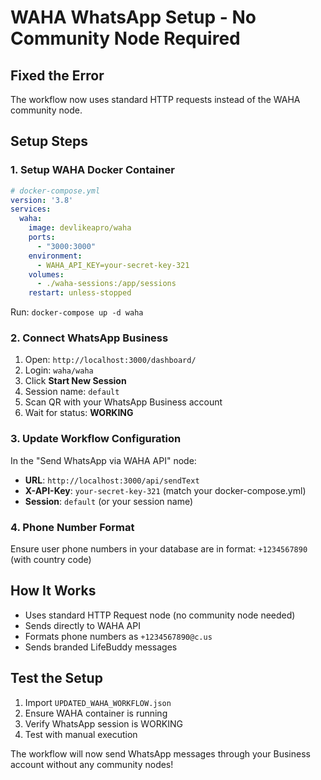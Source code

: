 # WAHA WhatsApp Setup - No Community Node Required

## Fixed the Error
The workflow now uses standard HTTP requests instead of the WAHA community node.

## Setup Steps

### 1. Setup WAHA Docker Container
```yaml
# docker-compose.yml
version: '3.8'
services:
  waha:
    image: devlikeapro/waha
    ports:
      - "3000:3000"
    environment:
      - WAHA_API_KEY=your-secret-key-321
    volumes:
      - ./waha-sessions:/app/sessions
    restart: unless-stopped
```

Run: `docker-compose up -d waha`

### 2. Connect WhatsApp Business
1. Open: `http://localhost:3000/dashboard/`
2. Login: `waha/waha`
3. Click **Start New Session**
4. Session name: `default`
5. Scan QR with your WhatsApp Business account
6. Wait for status: **WORKING**

### 3. Update Workflow Configuration
In the "Send WhatsApp via WAHA API" node:
- **URL**: `http://localhost:3000/api/sendText`
- **X-API-Key**: `your-secret-key-321` (match your docker-compose.yml)
- **Session**: `default` (or your session name)

### 4. Phone Number Format
Ensure user phone numbers in your database are in format: `+1234567890` (with country code)

## How It Works
- Uses standard HTTP Request node (no community node needed)
- Sends directly to WAHA API
- Formats phone numbers as `+1234567890@c.us`
- Sends branded LifeBuddy messages

## Test the Setup
1. Import `UPDATED_WAHA_WORKFLOW.json`
2. Ensure WAHA container is running
3. Verify WhatsApp session is WORKING
4. Test with manual execution

The workflow will now send WhatsApp messages through your Business account without any community nodes!
